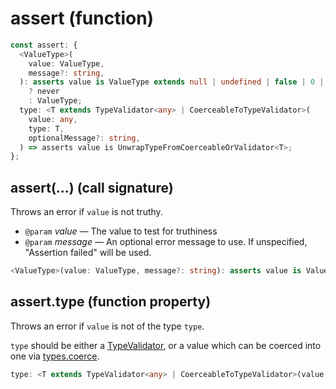 <!-- INPUT:
declare const assert: {
  /**
   * Throws an error if `value` is not truthy.
   *
   * @param value - The value to test for truthiness
   * @param message - An optional error message to use. If unspecified, "Assertion failed" will be used.
   */
  <ValueType>(
    value: ValueType,
    message?: string
  ): asserts value is ValueType extends null | undefined | false | 0 | ""
    ? never
    : ValueType;

  /**
   * Throws an error if `value` is not of the type `type`.
   *
   * `type` should be either a {@link TypeValidator}, or a value which can be coerced into one via {@link types.coerce}.
   */
  type: <T extends TypeValidator<any> | CoerceableToTypeValidator>(
    value: any,
    type: T,
    optionalMessage?: string
  ) => asserts value is UnwrapTypeFromCoerceableOrValidator<T>;
};

-->
# assert (function)

```ts
const assert: {
  <ValueType>(
    value: ValueType,
    message?: string,
  ): asserts value is ValueType extends null | undefined | false | 0 | ""
    ? never
    : ValueType;
  type: <T extends TypeValidator<any> | CoerceableToTypeValidator>(
    value: any,
    type: T,
    optionalMessage?: string,
  ) => asserts value is UnwrapTypeFromCoerceableOrValidator<T>;
};
```

## assert(...) (call signature)

Throws an error if `value` is not truthy.

- `@param` _value_ — The value to test for truthiness
- `@param` _message_ — An optional error message to use. If unspecified, "Assertion failed" will be used.

```ts
<ValueType>(value: ValueType, message?: string): asserts value is ValueType extends null | undefined | false | 0 | "" ? never : ValueType;
```

## assert.type (function property)

Throws an error if `value` is not of the type `type`.

`type` should be either a [TypeValidator](#), or a value which can be coerced into one via [types.coerce](#).

```ts
type: <T extends TypeValidator<any> | CoerceableToTypeValidator>(value: any, type: T, optionalMessage?: string) => asserts value is UnwrapTypeFromCoerceableOrValidator<T>;
```

<!-- OUTPUT.frontmatter:
null
-->
<!-- OUTPUT.warnings:
[
  "No link URL provided for \"TypeValidator\"; falling back to \"#\"",
  "No link URL provided for \"types.coerce\"; falling back to \"#\""
]
-->
